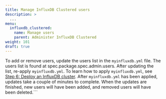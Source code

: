 ```yaml
---
title: Manage InfluxDB Clustered users
description: >
  ...
menu:
  influxdb_clustered:
    name: Manage users
    parent: Administer InfluxDB Clustered
weight: 101
draft: true
---
```


To add or remove users, update the users list in the `myinfluxdb.yml` file.
The users list is found at spec.package.spec.admin.users.
After updating the list, re-apply `myinfluxdb.yml`.
To learn how to apply `myinfluxdb.yml`, see [Step 6: Deploy an InfluxDB cluster](/influxdb/clustered/install/deploy).
After `myinfluxdb.yml` has been applied, updates take a couple of minutes to complete.
When the updates are finished, new users will have been added, and removed users will have been deleted.```

